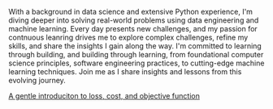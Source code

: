 With a background in data science and extensive Python experience, I'm diving deeper into solving real-world problems
using data engineering and machine learning. Every day presents new challenges, and my passion for contnuous leanring
drives me to explore complex challenges, refine my skills, and share the insights I gain along the way. I'm committed to
learning through building, and building through learning, from foundational computer science principles, software engineering practices, to cutting-edge machine learning techniques. Join me as I share insights and lessons from this evolving journey.


[A gentle introduciton to loss, cost, and objective function](/_posts/20-10-2024-gentle-introduciton-to-loss-cost-and-objective-function.md)


